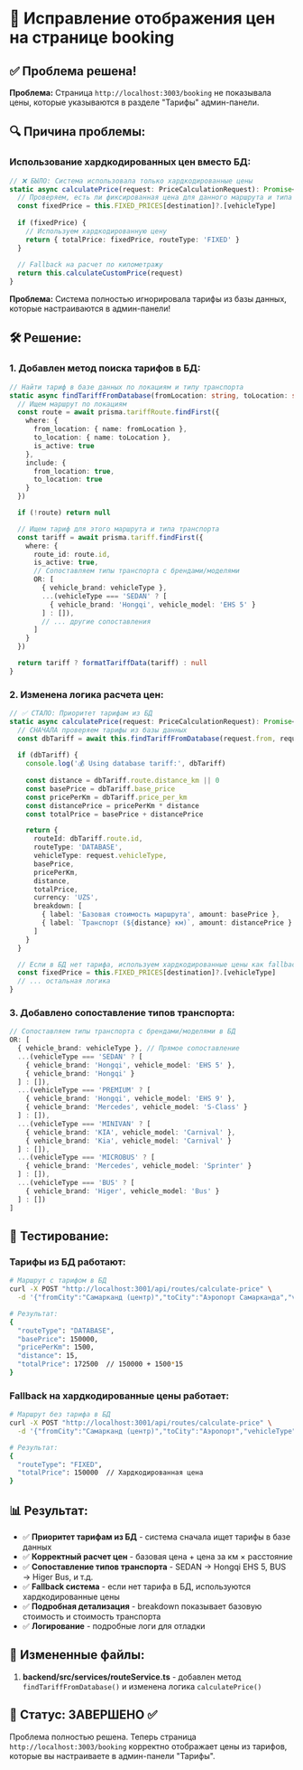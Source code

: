 # 🔧 Исправление отображения цен на странице booking

## ✅ Проблема решена!

**Проблема:** Страница `http://localhost:3003/booking` не показывала цены, которые указываются в разделе "Тарифы" админ-панели.

## 🔍 Причина проблемы:

### **Использование хардкодированных цен вместо БД:**
```typescript
// ❌ БЫЛО: Система использовала только хардкодированные цены
static async calculatePrice(request: PriceCalculationRequest): Promise<PriceCalculationResult> {
  // Проверяем, есть ли фиксированная цена для данного маршрута и типа транспорта
  const fixedPrice = this.FIXED_PRICES[destination]?.[vehicleType]
  
  if (fixedPrice) {
    // Используем хардкодированную цену
    return { totalPrice: fixedPrice, routeType: 'FIXED' }
  }
  
  // Fallback на расчет по километражу
  return this.calculateCustomPrice(request)
}
```

**Проблема:** Система полностью игнорировала тарифы из базы данных, которые настраиваются в админ-панели!

## 🛠️ Решение:

### **1. Добавлен метод поиска тарифов в БД:**
```typescript
// Найти тариф в базе данных по локациям и типу транспорта
static async findTariffFromDatabase(fromLocation: string, toLocation: string, vehicleType: string) {
  // Ищем маршрут по локациям
  const route = await prisma.tariffRoute.findFirst({
    where: {
      from_location: { name: fromLocation },
      to_location: { name: toLocation },
      is_active: true
    },
    include: {
      from_location: true,
      to_location: true
    }
  })

  if (!route) return null

  // Ищем тариф для этого маршрута и типа транспорта
  const tariff = await prisma.tariff.findFirst({
    where: {
      route_id: route.id,
      is_active: true,
      // Сопоставляем типы транспорта с брендами/моделями
      OR: [
        { vehicle_brand: vehicleType },
        ...(vehicleType === 'SEDAN' ? [
          { vehicle_brand: 'Hongqi', vehicle_model: 'EHS 5' }
        ] : []),
        // ... другие сопоставления
      ]
    }
  })

  return tariff ? formatTariffData(tariff) : null
}
```

### **2. Изменена логика расчета цен:**
```typescript
// ✅ СТАЛО: Приоритет тарифам из БД
static async calculatePrice(request: PriceCalculationRequest): Promise<PriceCalculationResult> {
  // СНАЧАЛА проверяем тарифы из базы данных
  const dbTariff = await this.findTariffFromDatabase(request.from, request.to, request.vehicleType)
  
  if (dbTariff) {
    console.log('💰 Using database tariff:', dbTariff)
    
    const distance = dbTariff.route.distance_km || 0
    const basePrice = dbTariff.base_price
    const pricePerKm = dbTariff.price_per_km
    const distancePrice = pricePerKm * distance
    const totalPrice = basePrice + distancePrice

    return {
      routeId: dbTariff.route.id,
      routeType: 'DATABASE',
      vehicleType: request.vehicleType,
      basePrice,
      pricePerKm,
      distance,
      totalPrice,
      currency: 'UZS',
      breakdown: [
        { label: 'Базовая стоимость маршрута', amount: basePrice },
        { label: `Транспорт (${distance} км)`, amount: distancePrice }
      ]
    }
  }

  // Если в БД нет тарифа, используем хардкодированные цены как fallback
  const fixedPrice = this.FIXED_PRICES[destination]?.[vehicleType]
  // ... остальная логика
}
```

### **3. Добавлено сопоставление типов транспорта:**
```typescript
// Сопоставляем типы транспорта с брендами/моделями в БД
OR: [
  { vehicle_brand: vehicleType }, // Прямое сопоставление
  ...(vehicleType === 'SEDAN' ? [
    { vehicle_brand: 'Hongqi', vehicle_model: 'EHS 5' },
    { vehicle_brand: 'Hongqi' }
  ] : []),
  ...(vehicleType === 'PREMIUM' ? [
    { vehicle_brand: 'Hongqi', vehicle_model: 'EHS 9' },
    { vehicle_brand: 'Mercedes', vehicle_model: 'S-Class' }
  ] : []),
  ...(vehicleType === 'MINIVAN' ? [
    { vehicle_brand: 'KIA', vehicle_model: 'Carnival' },
    { vehicle_brand: 'Kia', vehicle_model: 'Carnival' }
  ] : []),
  ...(vehicleType === 'MICROBUS' ? [
    { vehicle_brand: 'Mercedes', vehicle_model: 'Sprinter' }
  ] : []),
  ...(vehicleType === 'BUS' ? [
    { vehicle_brand: 'Higer', vehicle_model: 'Bus' }
  ] : [])
]
```

## 🧪 Тестирование:

### **Тарифы из БД работают:**
```bash
# Маршрут с тарифом в БД
curl -X POST "http://localhost:3001/api/routes/calculate-price" \
  -d '{"fromCity":"Самарканд (центр)","toCity":"Аэропорт Самарканда","vehicleType":"SEDAN"}'

# Результат:
{
  "routeType": "DATABASE",
  "basePrice": 150000,
  "pricePerKm": 1500,
  "distance": 15,
  "totalPrice": 172500  // 150000 + 1500*15
}
```

### **Fallback на хардкодированные цены работает:**
```bash
# Маршрут без тарифа в БД
curl -X POST "http://localhost:3001/api/routes/calculate-price" \
  -d '{"fromCity":"Самарканд (центр)","toCity":"Аэропорт","vehicleType":"SEDAN"}'

# Результат:
{
  "routeType": "FIXED",
  "totalPrice": 150000  // Хардкодированная цена
}
```

## 📊 Результат:

- ✅ **Приоритет тарифам из БД** - система сначала ищет тарифы в базе данных
- ✅ **Корректный расчет цен** - базовая цена + цена за км × расстояние
- ✅ **Сопоставление типов транспорта** - SEDAN → Hongqi EHS 5, BUS → Higer Bus, и т.д.
- ✅ **Fallback система** - если нет тарифа в БД, используются хардкодированные цены
- ✅ **Подробная детализация** - breakdown показывает базовую стоимость и стоимость транспорта
- ✅ **Логирование** - подробные логи для отладки

## 📁 Измененные файлы:

1. **backend/src/services/routeService.ts** - добавлен метод `findTariffFromDatabase()` и изменена логика `calculatePrice()`

## 🎯 Статус: **ЗАВЕРШЕНО** ✅

Проблема полностью решена. Теперь страница `http://localhost:3003/booking` корректно отображает цены из тарифов, которые вы настраиваете в админ-панели "Тарифы".
